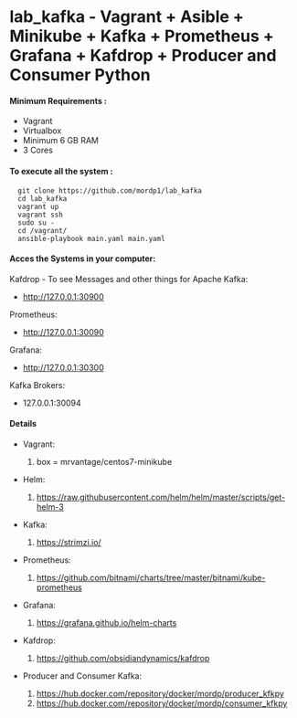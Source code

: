 # lab_kafka - Vagrant + Asible + Minikube + Kafka + Prometheus + Grafana + Kafdrop + Producer and Consumer Python

#### Minimum Requirements :
 - Vagrant 
 - Virtualbox
 - Minimum 6 GB RAM
 - 3 Cores
 
#### To execute all the system :
```
  git clone https://github.com/mordp1/lab_kafka
  cd lab_kafka
  vagrant up
  vagrant ssh
  sudo su -
  cd /vagrant/
  ansible-playbook main.yaml main.yaml
 ```
#### Acces the Systems in your computer: 
 
Kafdrop - To see Messages and other things for Apache Kafka:
 - http://127.0.0.1:30900

Prometheus:
 - http://127.0.0.1:30090

Grafana: 
 - http://127.0.0.1:30300

Kafka Brokers: 
 - 127.0.0.1:30094

#### Details

- Vagrant:
  1. box = mrvantage/centos7-minikube

- Helm: 
  1. https://raw.githubusercontent.com/helm/helm/master/scripts/get-helm-3 

- Kafka:
  1. https://strimzi.io/

- Prometheus:
  1. https://github.com/bitnami/charts/tree/master/bitnami/kube-prometheus

- Grafana:
  1. https://grafana.github.io/helm-charts

- Kafdrop:
  1. https://github.com/obsidiandynamics/kafdrop 
 
 - Producer and Consumer Kafka:
   1. https://hub.docker.com/repository/docker/mordp/producer_kfkpy 
   2. https://hub.docker.com/repository/docker/mordp/consumer_kfkpy
 
 



